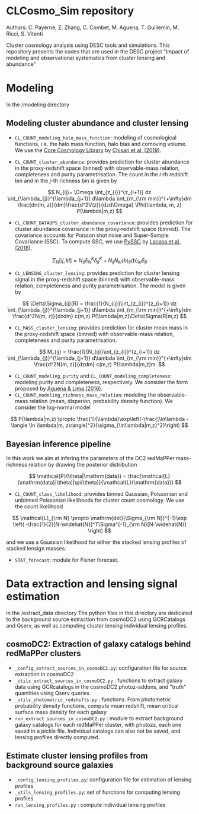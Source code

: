 # CLCosmo_Sim repository

Authors: C. Payerne, Z. Zhang, C. Combet, M. Aguena, T. Guillemin, M. Ricci, S. Vitenti

Cluster cosmology analysis using DESC tools and simulations. This repository presents the codes that are used in the DESC project "Impact of modeling and observational systematics from cluster lensing and abundance"

# Modeling
In the /modeling directory
## Modeling cluster abundance and cluster lensing

- `CL_COUNT_modeling_halo_mass_function`: modeling of cosmological functions, i.e. the halo mass function, halo bias and comoving volume. We use the [Core Cosmology Library](https://ccl.readthedocs.io/en/latest/) by [Chisari et al. (2019)](https://arxiv.org/abs/1812.05995).

- `CL_COUNT_cluster_abundance`: provides prediction for cluster abundance in the proxy-redshift space (binned) with observable-mass relation, completeness and purity parametrisation. The count in the $i$-th redshift bin and in the $j$-th richness bin is given by

$$
N_{ij}=  \Omega \int_{z_{i}}^{z_{i+1}} dz \int_{\lambda_{j}}^{\lambda_{j+1}} d\lambda \int_{m_{\rm min}}^{+\infty}dm \frac{dn(m, z)}{dm}\frac{d^2V(z)}{dzd\Omega} \Phi(\lambda, m, z) P(\lambda|m,z)
$$

- `CL_COUNT_DATAOPS_cluster_abundance_covariance`: provides prediction for cluster abundance covariance in the proxy-redshift space (binned). The covariance accounts for Poisson shot noise and Super-Sample Covariance (SSC). To compute SSC, we use [PySSC](https://pyssc.readthedocs.io/en/latest/) by [Lacasa et al. (2018)](https://www.aanda.org/articles/aa/full_html/2018/03/aa30281-16/aa30281-16.html).

$$
\Sigma_{\mathrm{N}}[ij,kl] = N_{ij}\delta^K_{ik}\delta^K_{jl}+ N_{ij}N_{kl}\langle b\rangle_{ij}\langle b\rangle_{kl} S_{jl}
$$

- `CL_LENSING_cluster_lensing`: provides prediction for cluster lensing signal in the proxy-redshift space (binned) with observable-mass relation, completeness and purity parametrisation. The model is given by

$$
\Delta\Sigma_{ij}(R) = \frac{1}{N_{ij}}\int_{z_{i}}^{z_{i+1}} dz \int_{\lambda_{j}}^{\lambda_{j+1}} d\lambda \int_{m_{\rm min}}^{+\infty}dm \frac{d^2N(m, z)}{dzdm} c(m,z) P(\lambda|m,z)\Delta\Sigma(R|m,z)
$$

- `CL_MASS_cluster_lensing`: provides prediction for cluster mean mass in the proxy-redshift space (binned) with observable-mass relation, completeness and purity parametrisation.

$$
M_{ij} = \frac{1}{N_{ij}}\int_{z_{i}}^{z_{i+1}} dz \int_{\lambda_{j}}^{\lambda_{j+1}} d\lambda \int_{m_{\rm min}}^{+\infty}dm \frac{d^2N(m, z)}{dzdm} c(m,z) P(\lambda|m,z)m.
$$

- `CL_COUNT_modeling_purity` and `CL_COUNT_modeling_completeness`: modeling purity and completeness, respectively. We consider the form proposed by [Aguena & Lima (2016)](https://arxiv.org/abs/1611.05468).
- `CL_COUNT_modeling_richness_mass_relation`: modeling the observable-mass relation (mean, disperion, probability density function). We consider the log-normal model

$$
P(\lambda|m,z) \propto \frac{1}{\lambda}\exp\left(-\frac{[\ln\lambda - \langle \ln \lambda|m, z\rangle]^2}{\sigma_{\ln\lambda|m,z}^2}\right)
$$

## Bayesian inference pipeline
In this work we aim at infering the parameters of the DC2 redMaPPer mass-richness relation by drawing the posterior distribution

$$
\mathcal{P}(\theta|\mathrm{data}) = \frac{\mathcal{L}(\mathrm{data}|\theta)|\pi(\theta)}{\mathcal{L}(\mathrm{data})}
$$

- `CL_COUNT_class_likelihood`: provides binned Gaussian, Poissonian and unbinned Poissonian likelihoods for cluster count cosmology. We use the count likelihood

$$
\mathcal{L}_{\rm N} \propto \mathrm{det}(\Sigma_{\rm N})^{-1}\exp \left( -\frac{1}{2}[N-\widehat{N}]^T\Sigma^{-1}_{\rm N}[N-\widehat{N}] \right)
$$

and we use a Gaussian likelihood for either the stacked lensing profiles of stacked lensign masses.
- `STAT_forecast`: module for Fisher forecast.

# Data extraction and lensing signal estimation
in the /extract_data directory
The python files in this directory are dedicated to the background source extraction from cosmoDC2 using GCRCatalogs and Qserv, as well as computing cluster lensing individual lensing profiles. 
## cosmoDC2: Extraction of galaxy catalogs behind redMaPPer clusters
- `_config_extract_sources_in_cosmoDC2.py`: configuration file for source extraction in cosmoDC2
- `_utils_extract_sources_in_cosmoDC2.py` : functions to extract galaxy data using GCRcatalogs in the cosmoDC2 photoz-addons, and "truth" quantities using Qserv queries
- `_utils_photometric_redshifts.py` : functions. From photometric probability density functions, compute mean redshift, mean critical surface mass density for each galaxy
- `run_extract_sources_in_cosmoDC2.py` : module to extract background galaxy catalogs for each redMaPPer cluster, with photozs, each one saved in a pickle file. Individual catalogs can also not be saved, and lensing profiles directly computed. 
## Estimate cluster lensing profiles from background source galaxies
- `_config_lensing_profiles.py`: configuration file for estimation of lensing profiles
- `_utils_lensing_profiles.py`: set of functions for computing lensing profiles
- `run_lensing_profiles.py` : compute individual lensing profiles 

